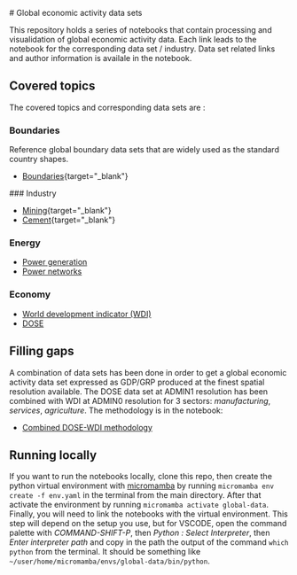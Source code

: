 # Global economic activity data sets

This repository holds a series of notebooks that contain processing and visualidation of global economic activity data. 
Each link leads to the notebook for the corresponding data set / industry. Data set related links and author information is availale in the notebook.

## Covered topics
The covered topics and corresponding data sets are :

### Boundaries

Reference global boundary data sets that are widely used as the standard country shapes.
* [Boundaries](https://github.com/ischlo/global-econ-data/blob/main/notebooks/boundaries.ipynb){target="_blank"}

### Industry

* [Mining](https://github.com/ischlo/global-econ-data/blob/main/notebooks/mining_vis.ipynb){target="_blank"}
* [Cement](https://github.com/ischlo/global-econ-data/blob/main/notebooks/cement_vis.ipynb){target="_blank"}

### Energy 

* [Power generation](https://github.com/ischlo/global-econ-data/blob/main/notebooks/power_vis.ipynb)
* [Power networks](https://github.com/ischlo/global-econ-data/blob/main/notebooks/grid_elec_vis.ipynb)

### Economy

* [World development indicator (WDI)](https://github.com/ischlo/global-econ-data/blob/main/notebooks/wdi_vis.ipynb)
* [DOSE](https://github.com/ischlo/global-econ-data/blob/main/notebooks/dose_vis.ipynb)

## Filling gaps

A combination of data sets has been done in order to get a global economic activity data set expressed as GDP/GRP produced at the finest spatial resolution available. The DOSE data set at ADMIN1 resolution has been combined with WDI at ADMIN0 resolution for 3 sectors: *manufacturing*, *services*, *agriculture*. The methodology is in the notebook: 

* [Combined DOSE-WDI methodology](https://github.com/ischlo/global-econ-data/blob/main/notebooks/missing_countries.ipynb)

## Running locally

If you want to run the notebooks locally, clone this repo, then create the python virtual environment with [micromamba](https://mamba.readthedocs.io/en/latest/installation/micromamba-installation.html) by running `micromamba env create -f env.yaml` in the terminal from the main directory. After that activate the environment by running `micromamba activate global-data`. Finally, you will need to link the notebooks with the virtual environment. This step will depend on the setup you use, but for VSCODE, open the command palette with *COMMAND-SHIFT-P*, then *Python : Select Interpreter*, then *Enter interpreter path* and copy in the path the output of the command `which python` from the terminal. It should be something like `~/user/home/micromamba/envs/global-data/bin/python`. 